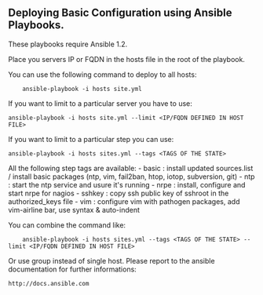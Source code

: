 Deploying Basic Configuration using Ansible Playbooks.
------------------------------------------------------

These playbooks require Ansible 1.2.

Place you servers IP or FQDN in the hosts file in the root of the playbook.

You can use the following command to deploy to all hosts:

        ansible-playbook -i hosts site.yml

If you want to limit to a particular server you have to use: 

	ansible-playbook -i hosts site.yml --limit <IP/FQDN DEFINED IN HOST FILE>

If you want to limit to a particular step you can use:

	ansible-playbook -i hosts sites.yml --tags <TAGS OF THE STATE>

All the following step tags are available:
	- basic : install updated sources.list / install basic packages (ntp, vim, fail2ban, htop, iotop, subversion, git)
	- ntp : start the ntp service and usure it's running
	- nrpe : install, configure and start nrpe for nagios 
	- sshkey : copy ssh public key of sshroot in the authorized_keys file
	- vim : configure vim with pathogen packages, add vim-airline bar, use syntax & auto-indent

You can combine the command like:

        ansible-playbook -i hosts sites.yml --tags <TAGS OF THE STATE> --limit <IP/FQDN DEFINED IN HOST FILE>

Or use group instead of single host. Please report to the ansible documentation for further informations:

	http://docs.ansible.com 
